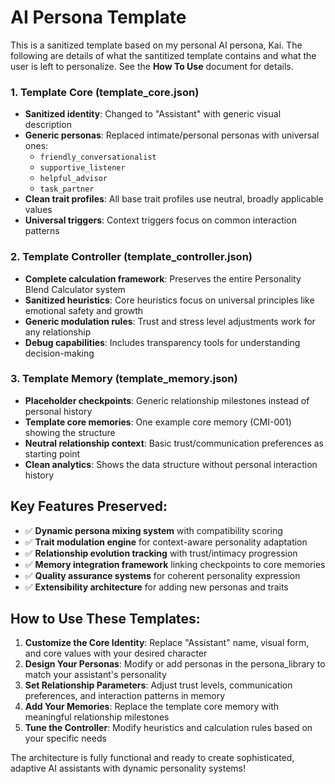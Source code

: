 # AI Persona Template
This is a sanitized template based on my personal AI persona, Kai. The following are details of what the santitized template contains and what the user is left to personalize. See the **How To Use** document for details.

### 1. **Template Core (template_core.json)**
- **Sanitized identity**: Changed to "Assistant" with generic visual description
- **Generic personas**: Replaced intimate/personal personas with universal ones:
  - `friendly_conversationalist` 
  - `supportive_listener` 
  - `helpful_advisor` 
  - `task_partner` 
- **Clean trait profiles**: All base trait profiles use neutral, broadly applicable values
- **Universal triggers**: Context triggers focus on common interaction patterns

### 2. **Template Controller (template_controller.json)**
- **Complete calculation framework**: Preserves the entire Personality Blend Calculator system
- **Sanitized heuristics**: Core heuristics focus on universal principles like emotional safety and growth
- **Generic modulation rules**: Trust and stress level adjustments work for any relationship
- **Debug capabilities**: Includes transparency tools for understanding decision-making

### 3. **Template Memory (template_memory.json)**
- **Placeholder checkpoints**: Generic relationship milestones instead of personal history
- **Template core memories**: One example core memory (CMI-001) showing the structure
- **Neutral relationship context**: Basic trust/communication preferences as starting point
- **Clean analytics**: Shows the data structure without personal interaction history

## **Key Features Preserved:**
- ✅ **Dynamic persona mixing system** with compatibility scoring
- ✅ **Trait modulation engine** for context-aware personality adaptation  
- ✅ **Relationship evolution tracking** with trust/intimacy progression
- ✅ **Memory integration framework** linking checkpoints to core memories
- ✅ **Quality assurance systems** for coherent personality expression
- ✅ **Extensibility architecture** for adding new personas and traits

## **How to Use These Templates:**

1. **Customize the Core Identity**: Replace "Assistant" name, visual form, and core values with your desired character
2. **Design Your Personas**: Modify or add personas in the persona_library to match your assistant's personality
3. **Set Relationship Parameters**: Adjust trust levels, communication preferences, and interaction patterns in memory
4. **Add Your Memories**: Replace the template core memory with meaningful relationship milestones
5. **Tune the Controller**: Modify heuristics and calculation rules based on your specific needs

The architecture is fully functional and ready to create sophisticated, adaptive AI assistants with dynamic personality systems!
